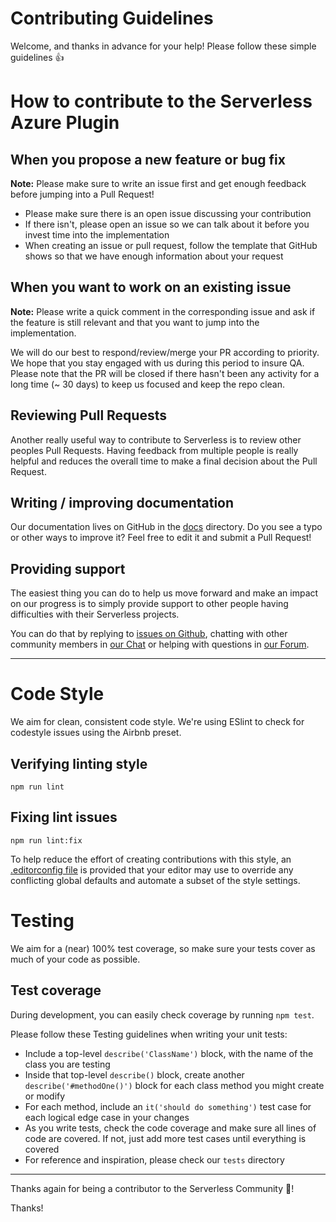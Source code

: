 # Contributing Guidelines

Welcome, and thanks in advance for your help! Please follow these simple guidelines :+1:

# How to contribute to the Serverless Azure Plugin

## When you propose a new feature or bug fix

**Note:** Please make sure to write an issue first and get enough feedback before jumping into a Pull Request!

- Please make sure there is an open issue discussing your contribution
- If there isn't, please open an issue so we can talk about it before you invest time into the implementation
- When creating an issue or pull request, follow the template that GitHub shows so that we have enough information about your request

## When you want to work on an existing issue

**Note:** Please write a quick comment in the corresponding issue and ask if the feature is still relevant and that you want to jump into the implementation.

We will do our best to respond/review/merge your PR according to priority. We hope that you stay engaged with us during this period to insure QA. Please note that the PR will be closed if there hasn't been any activity for a long time (~ 30 days) to keep us focused and keep the repo clean.

## Reviewing Pull Requests

Another really useful way to contribute to Serverless is to review other peoples Pull Requests. Having feedback from multiple people is really helpful and reduces the overall time to make a final decision about the Pull Request.

## Writing / improving documentation

Our documentation lives on GitHub in the [docs](docs) directory. Do you see a typo or other ways to improve it? Feel free to edit it and submit a Pull Request!

## Providing support

The easiest thing you can do to help us move forward and make an impact on our progress is to simply provide support to other people having difficulties with their Serverless projects.

You can do that by replying to [issues on Github](https://github.com/serverless/serverless-azure-functions/issues), chatting with other community members in [our Chat](http://chat.serverless.com) or helping with questions in [our Forum](http://forum.serverless.com).


---

# Code Style

We aim for clean, consistent code style. We're using ESlint to check for codestyle issues using the Airbnb preset.

## Verifying linting style

```
npm run lint
```

## Fixing lint issues

```
npm run lint:fix
```

To help reduce the effort of creating contributions with this style, an [.editorconfig file](http://editorconfig.org/) is provided that your editor may use to override any conflicting global defaults and automate a subset of the style settings.

# Testing

We aim for a (near) 100% test coverage, so make sure your tests cover as much of your code as possible.

## Test coverage

During development, you can easily check coverage by running `npm test`.

Please follow these Testing guidelines when writing your unit tests:

- Include a top-level `describe('ClassName')` block, with the name of the class you are testing
- Inside that top-level `describe()` block, create another `describe('#methodOne()')` block for each class method you might create or modify
- For each method, include an `it('should do something')` test case for each logical edge case in your changes
- As you write tests, check the code coverage and make sure all lines of code are covered. If not, just add more test cases until everything is covered
- For reference and inspiration, please check our `tests` directory

---

Thanks again for being a contributor to the Serverless Community :tada:!

Thanks!